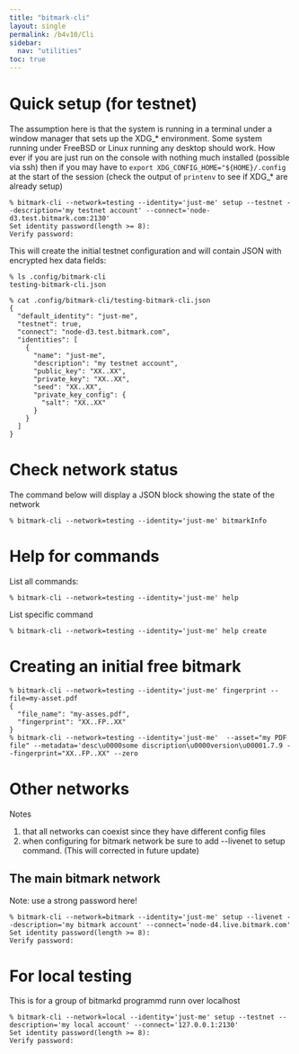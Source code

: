 ```yaml
---
title: "bitmark-cli"
layout: single
permalink: /b4v10/Cli
sidebar:
  nav: "utilities"
toc: true
---
```


# Quick setup (for testnet)

The assumption here is that the system is running in a terminal under a window manager that sets up
the XDG_* environment.  Some system running under FreeBSD or Linux running any desktop should work.
How ever if you are just run on the console with nothing much installed (possible via ssh) then if you may have to `export XDG_CONFIG_HOME="${HOME}/.config` at the start of the session (check the output of `printenv` to see if XDG_* are already setup)

~~~
% bitmark-cli --network=testing --identity='just-me' setup --testnet --description='my testnet account' --connect='node-d3.test.bitmark.com:2130'
Set identity password(length >= 8): 
Verify password: 
~~~

This will create the initial testnet configuration and will contain JSON with encrypted hex data fields:
~~~
% ls .config/bitmark-cli 
testing-bitmark-cli.json

% cat .config/bitmark-cli/testing-bitmark-cli.json 
{
  "default_identity": "just-me",
  "testnet": true,
  "connect": "node-d3.test.bitmark.com",
  "identities": [
    {
      "name": "just-me",
      "description": "my testnet account",
      "public_key": "XX..XX",
      "private_key": "XX..XX",
      "seed": "XX..XX",
      "private_key_config": {
        "salt": "XX..XX"
      }
    }
  ]
}
~~~

# Check network status

The command below will display a JSON block showing the state of the network

~~~
% bitmark-cli --network=testing --identity='just-me' bitmarkInfo
~~~

# Help for commands

List all commands:
~~~
% bitmark-cli --network=testing --identity='just-me' help
~~~

List specific command
~~~
% bitmark-cli --network=testing --identity='just-me' help create
~~~

# Creating an initial free bitmark
~~~
% bitmark-cli --network=testing --identity='just-me' fingerprint --file=my-asset.pdf
{
  "file_name": "my-asses.pdf",
  "fingerprint": "XX..FP..XX"
}
% bitmark-cli --network=testing --identity='just-me'  --asset="my PDF file" --metadata='desc\u0000some discription\u0000version\u00001.7.9 --fingerprint="XX..FP..XX" --zero
~~~

# Other networks

Notes
1. that all networks can coexist since they have different config files
2. when configuring for bitmark network be sure to add --livenet to setup command.  (This will corrected in future update)


## The main bitmark network

Note: use a strong password here!

~~~
% bitmark-cli --network=bitmark --identity='just-me' setup --livenet --description='my bitmark account' --connect='node-d4.live.bitmark.com'
Set identity password(length >= 8): 
Verify password: 
~~~

# For local testing

This is for a group of bitmarkd programmd runn over localhost
~~~
% bitmark-cli --network=local --identity='just-me' setup --testnet --description='my local account' --connect='127.0.0.1:2130'
Set identity password(length >= 8): 
Verify password: 
~~~
